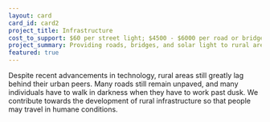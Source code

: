 ```yaml
---
layout: card
card_id: card2
project_title: Infrastructure
cost_to_support: $60 per street light; $4500 - $6000 per road or bridge.
project_summary: Providing roads, bridges, and solar light to rural areas.
featured: true
---
```

<p>Despite recent advancements in technology, rural areas still greatly lag behind their urban peers. Many roads still remain unpaved, and many individuals have to walk in darkness when they have to work past dusk. We contribute towards the development of rural infrastructure so that people may travel in humane conditions.</p>

